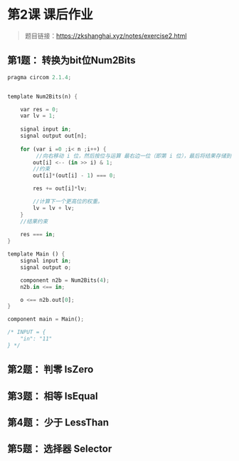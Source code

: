 # 第2课 课后作业

> 题目链接：https://zkshanghai.xyz/notes/exercise2.html


## 第1题： 转换为bit位Num2Bits

```rust
pragma circom 2.1.4;


template Num2Bits(n) {

    var res = 0;
    var lv = 1;
    
    signal input in;
    signal output out[n];
   
    for (var i =0 ;i< n ;i++) {
         //向右移动 i 位，然后按位与运算 最右边一位（即第 i 位），最后将结果存储到数组 out 的第 i 个位置上
        out[i] <-- (in >> i) & 1;
        //约束
        out[i]*(out[i] - 1) === 0; 

        res += out[i]*lv;

        //计算下一个更高位的权重。
        lv = lv + lv;
    }
    //结果约束
    
    res === in;
}

template Main () {
    signal input in;
    signal output o;

    component n2b = Num2Bits(4);
    n2b.in <== in;

    o <== n2b.out[0];
}

component main = Main();

/* INPUT = {
    "in": "11"
} */

```

## 第2题： 判零 IsZero



## 第3题： 相等 IsEqual



## 第4题： 少于 LessThan



## 第5题： 选择器 Selector


